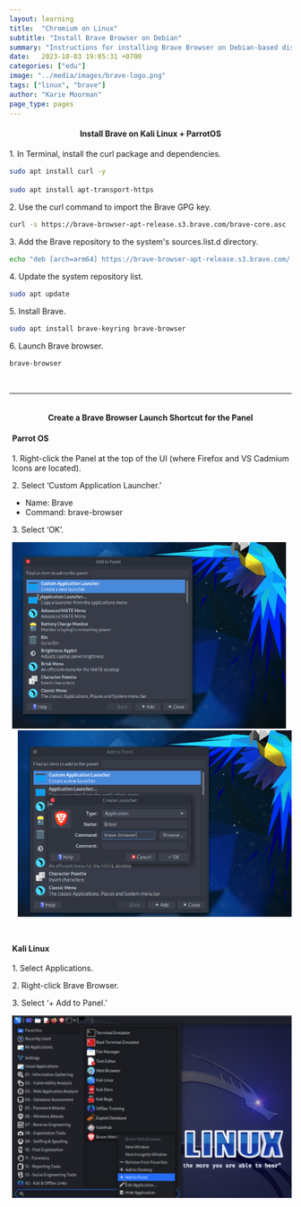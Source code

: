 ```yaml
---
layout: learning
title:  "Chromium on Linux"
subtitle: "Install Brave Browser on Debian"
summary: "Instructions for installing Brave Browser on Debian-based distros (e.g., Kali & Parrot OS)."
date:   2023-10-03 19:05:31 +0700
categories: ["edu"]
image: "../media/images/brave-logo.png"
tags: ["linux", "brave"]
author: "Karie Moorman"
page_type: pages
---
```



<h4 align='center'>Install Brave on Kali Linux + ParrotOS</h4>

<p>1. In Terminal, install the curl package and dependencies.</p>

```bash
sudo apt install curl -y

sudo apt install apt-transport-https
```

<p>2. Use the curl command to import the Brave GPG key.</p>

```bash
curl -s https://brave-browser-apt-release.s3.brave.com/brave-core.asc | sudo apt-key --keyring /etc/apt/trusted.gpg.d/brave-browser-release.gpg add -
```

<p>3. Add the Brave repository to the system's sources.list.d directory.</p>

```bash
echo "deb [arch=arm64] https://brave-browser-apt-release.s3.brave.com/ stable main" | sudo tee /etc/apt/sources.list.d/brave-browser-release.list
```

<p>4. Update the system repository list. </p>

```bash
sudo apt update
```

<p>5. Install Brave.</p>

```bash
sudo apt install brave-keyring brave-browser 
```

<p>6. Launch Brave browser.</p>

```bash
brave-browser 
```
<br>

---


<h4 style='padding-top: 15px;' align='center'>Create a Brave Browser Launch Shortcut for the Panel</h4>
<div style='margin-left: 5px;'>
<h4>Parrot OS</h4>
<p>1. Right-click the Panel at the top of the UI (where Firefox and VS Cadmium Icons are located).</p>
<p>2. Select ‘Custom Application Launcher.’</p> 
<ul>
<li>Name: Brave</li>
<li>Command: brave-browser</li>
</ul>
<p>3. Select ‘OK’.</p>
<div class="post-container-grid-2">
<div class='p-item1' style='padding-right: 10px;'><a href='/media/images/brave/parrotos_brave.png' target="_blank"><img src='/media/images/brave/parrotos_brave.png'/></a></div>
<div class='p-item2' style='padding-left: 10px;'><a href='/media/images/brave/parrotos_brave_2.png' target="_blank"><img src='/media/images/brave/parrotos_brave_2.png'/></a></div>
</div>
</div>

<div style='margin-left: 5px;'>      
<h4 style='padding-top: 25px;'>Kali Linux</h4>

<p>1. Select Applications.</p>
<p>2. Right-click Brave Browser.</p>
<p>3. Select ‘+ Add to Panel.’ </p>
<div><a href='/media/images/brave/kali_linux_brave_1.png' target="_blank"><img src='/media/images/brave/kali_linux_brave_1.png'/></a></div>
</div>
